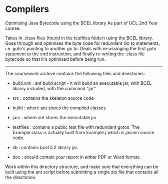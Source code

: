 Compilers
=========

Optimising Java Bytecode using the BCEL library
As part of UCL 2nd Year course. 

Takes in .class files (found in the testfiles folder) using the BCEL library. 
Goes through and optimises the byte code for redundant Go to statements, i.e. goto's pointing to another go to. Deals with re-assinging the first goto statement to the end instruction, and finally re-writing the .class file bytecode so that it's optimised before being run. 

------
The coursework archive contains the following files and directories:

- build.xml : ant build script - it will build an executable jar, with BCEL
library included, with the command "jar"

- src : contains the skeleton source code
- build : where ant stores the compiled classes
- jars : where ant stores the executable jar
- testfiles : contains a public test file with redundant gotos. The Example.class
is actually built from Example.j which is jasmin source code.
- lib : contains bcel 5.2 library jar.
- doc : should contain your report in either PDF or Word format.

Work within this directory structure, and make sure that everything can be built
using the ant script before submitting a single zip file that contains all the
directories.
